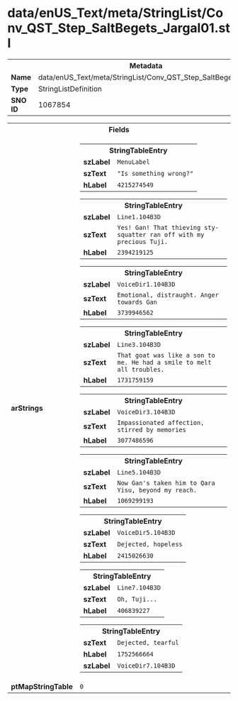 <h1>data/enUS_Text/meta/StringList/Conv_QST_Step_SaltBegets_Jargal01.stl</h1><table><tr><th colspan="100%">Metadata</th></tr><tr><td><b>Name</b></td><td>data/enUS_Text/meta/StringList/Conv_QST_Step_SaltBegets_Jargal01.stl</td></tr><tr><td><b>Type</b></td><td>StringListDefinition</td></tr><tr><td><b>SNO ID</b></td><td>1067854</td></tr></table>

<table><tr><th colspan="100%">Fields</th></tr><tr><td><b>arStrings</b></td><td><table><tr><th colspan="100%">StringTableEntry</th></tr><tr><td><b>szLabel</b></td><td><code>MenuLabel</code></td></tr><tr><td><b>szText</b></td><td><code>"Is something wrong?"</code></td></tr><tr><td><b>hLabel</b></td><td><code>4215274549</code></td></tr></table>


<table><tr><th colspan="100%">StringTableEntry</th></tr><tr><td><b>szLabel</b></td><td><code>Line1.104B3D</code></td></tr><tr><td><b>szText</b></td><td><code>Yes! Gan! That thieving sty-squatter ran off with my precious Tuji.</code></td></tr><tr><td><b>hLabel</b></td><td><code>2394219125</code></td></tr></table>


<table><tr><th colspan="100%">StringTableEntry</th></tr><tr><td><b>szLabel</b></td><td><code>VoiceDir1.104B3D</code></td></tr><tr><td><b>szText</b></td><td><code>Emotional, distraught. Anger towards Gan</code></td></tr><tr><td><b>hLabel</b></td><td><code>3739946562</code></td></tr></table>


<table><tr><th colspan="100%">StringTableEntry</th></tr><tr><td><b>szLabel</b></td><td><code>Line3.104B3D</code></td></tr><tr><td><b>szText</b></td><td><code>That goat was like a son to me. He had a smile to melt all troubles.</code></td></tr><tr><td><b>hLabel</b></td><td><code>1731759159</code></td></tr></table>


<table><tr><th colspan="100%">StringTableEntry</th></tr><tr><td><b>szLabel</b></td><td><code>VoiceDir3.104B3D</code></td></tr><tr><td><b>szText</b></td><td><code>Impassionated affection, stirred by memories</code></td></tr><tr><td><b>hLabel</b></td><td><code>3077486596</code></td></tr></table>


<table><tr><th colspan="100%">StringTableEntry</th></tr><tr><td><b>szLabel</b></td><td><code>Line5.104B3D</code></td></tr><tr><td><b>szText</b></td><td><code>Now Gan's taken him to Qara Yisu, beyond my reach.</code></td></tr><tr><td><b>hLabel</b></td><td><code>1069299193</code></td></tr></table>


<table><tr><th colspan="100%">StringTableEntry</th></tr><tr><td><b>szLabel</b></td><td><code>VoiceDir5.104B3D</code></td></tr><tr><td><b>szText</b></td><td><code>Dejected, hopeless</code></td></tr><tr><td><b>hLabel</b></td><td><code>2415026630</code></td></tr></table>


<table><tr><th colspan="100%">StringTableEntry</th></tr><tr><td><b>szLabel</b></td><td><code>Line7.104B3D</code></td></tr><tr><td><b>szText</b></td><td><code>Oh, Tuji...</code></td></tr><tr><td><b>hLabel</b></td><td><code>406839227</code></td></tr></table>


<table><tr><th colspan="100%">StringTableEntry</th></tr><tr><td><b>szText</b></td><td><code>Dejected, tearful</code></td></tr><tr><td><b>hLabel</b></td><td><code>1752566664</code></td></tr><tr><td><b>szLabel</b></td><td><code>VoiceDir7.104B3D</code></td></tr></table>


</td></tr><tr><td><b>ptMapStringTable</b></td><td><code>0</code></td></tr></table>

